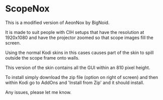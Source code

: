 # ScopeNox
This is a modified version of AeonNox by BigNoid.

It is made to suit people with CIH setups that have the resolution at 1920x1080 and have the projector zoomed so that scope images fill the screen.

Using the normal Kodi skins in this cases causes part of the skin to spill outside the scope frame onto walls.


This version of the skin contains all the GUI within an 810 pixel height. 

To install simply download the zip file (option on right of screen) and then within Kodi go to AddOns and 'Install from Zip' and it should install. 

Any issues, please let me know.
